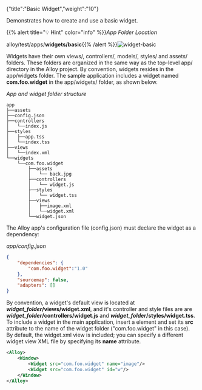 {"title":"Basic Widget","weight":"10"}

Demonstrates how to create and use a basic widget.

{{% alert title="💡 Hint" color="info" %}}*App Folder Location*

alloy/test/apps/**widgets/basic**{{% /alert %}}![widget-basic](/Images/appc/download/attachments/41845783/widget-basic.png)

Widgets have their own views/, controllers/, models/, styles/ and assets/ folders. These folders are organized in the same way as the top-level app/ directory in the Alloy project. By convention, widgets resides in the app/widgets folder. The sample application includes a widget named **com.foo.widget** in the app/widgets/ folder, as shown below.

*App and widget folder structure*

```
app
├──assets
├──config.json
├──controllers
│   └──index.js
├──styles
│   ├──app.tss
│   └──index.tss
├──views
│   └──index.xml
└──widgets
    └──com.foo.widget
        ├──assets
        │   └── back.jpg
        ├──controllers
        │   └── widget.js
        ├──styles
        │   └── widget.tss
        ├──views
        │   ├──image.xml
        │   └──widget.xml
        └──widget.json
```

The Alloy app's configuration file (config.json) must declare the widget as a dependency:

*app/config.json*

```json
{
    "dependencies": {
        "com.foo.widget":"1.0"
    },
    "sourcemap": false,
    "adapters": []
}
```

By convention, a widget's default view is located at **_widget\_folder_/views/widget.xml**, and it's controller and style files are are **_widget\_folder_/controllers/widget.js** and **_widget\_folder_/styles/widget.tss**. To include a widget in the main application, insert a **<Widget/>** element and set its **src** attribute to the name of the widget folder ("com.foo.widget" in this case). By default, the widget.xml view is included; you can specify a different widget view XML file by specifying its **name** attribute.

```xml
<Alloy>
    <Window>
        <Widget src="com.foo.widget" name="image"/>
        <Widget src="com.foo.widget" id="w"/>
    </Window>
</Alloy>
```
